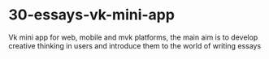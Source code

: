# 30-essays-vk-mini-app
Vk mini app for web, mobile and mvk platforms, the main aim is to develop creative thinking in users and introduce them to the world of writing essays
